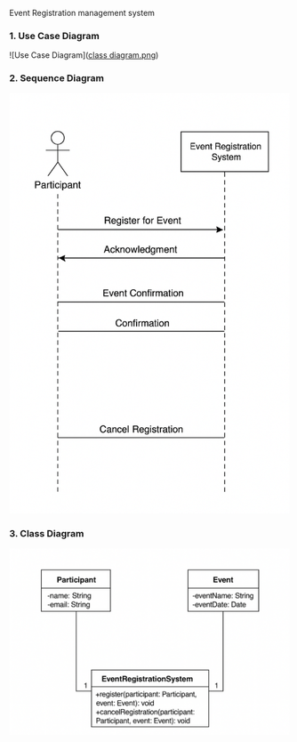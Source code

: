 Event Registration management system
### 1. Use Case Diagram
![Use Case Diagram]([class diagram.png](https://github.com/JaswinRK/Agile-Software-Engineering-assignment/blob/main/class%20diagram.png))

### 2. Sequence Diagram
![Sequence Diagram](https://github.com/JaswinRK/Agile-Software-Engineering-assignment/blob/main/sequence%20diagram.png)

### 3. Class Diagram
![Class Diagram](https://github.com/JaswinRK/Agile-Software-Engineering-assignment/blob/main/class%20diagram.png)
